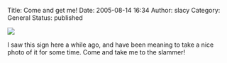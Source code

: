 Title: Come and get me!
Date: 2005-08-14 16:34
Author: slacy
Category: General
Status: published

[![](http://slacy.com/albums/album197/img_5049.thumb.jpg)](http://slacy.com/gallery/album197)  
  
I saw this sign here a while ago, and have been meaning to take a nice
photo of it for some time. Come and take me to the slammer!

